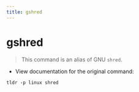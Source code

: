 ```yaml
---
title: gshred
---
```

# gshred

> This command is an alias of GNU `shred`.

- View documentation for the original command:

`tldr -p linux shred`
